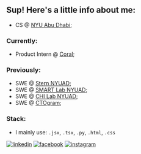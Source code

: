 ## Sup! Here's a little info about me:
- CS @ [NYU Abu Dhabi](https://nyuad.nyu.edu/en/);<br>
### Currently:
- Product Intern @ [Coral]([https://www.coral.li/]);<br>
### Previously:
- SWE @ [Stern NYUAD]([https://stern.nyuad.nyu.edu/]);<br>
- SWE @ [SMART Lab NYUAD](https://nyuad.nyu.edu/en/research/faculty-labs-and-projects/smart.html);<br>
- SWE @ [CHI Lab NYUAD](https://nyuad.nyu.edu/en/research/faculty-labs-and-projects/laboratory-for-computer-human-intelligence.html);<br>
- SWE @ [CTOgram](https://ctogram.kz/#/);<br>
### Stack:
- I mainly use: `.jsx`, `.tsx`, `.py`, `.html`, `.css`

[![linkedin](https://img.shields.io/badge/linkedin-0A66C2?style=for-the-badge&logo=linkedin&logoColor=white)](https://www.linkedin.com/in/zeinmukhanov/)
[![facebook](https://img.shields.io/badge/Facebook-1877F2?style=for-the-badge&logo=facebook&logoColor=white)](https://www.facebook.com/zeinmukhanov/)
[![instagram](https://img.shields.io/badge/Instagram-E4405F?style=for-the-badge&logo=instagram&logoColor=white)](https://www.instagram.com/zeinmuqan/)
